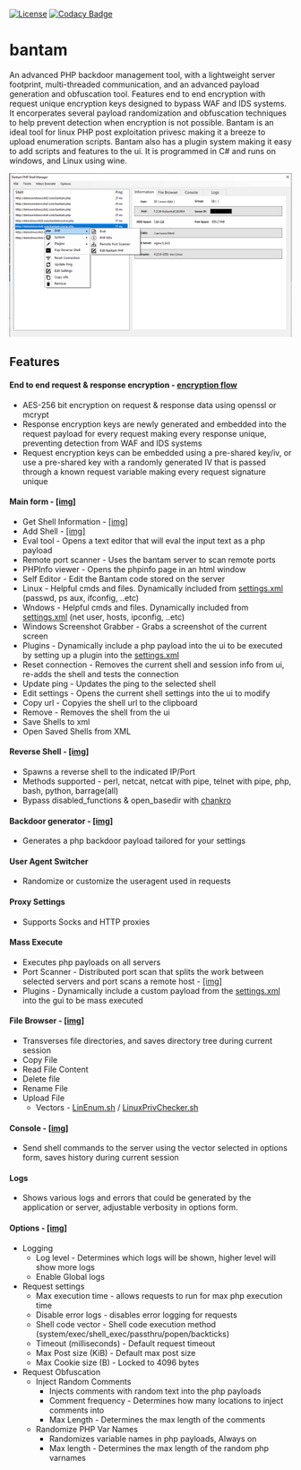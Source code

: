 [![License](http://img.shields.io/badge/license-MIT-green.svg)](LICENSE)
[![Codacy Badge](https://api.codacy.com/project/badge/Grade/cc36189ec3a047a1b8b1ccbff7438726)](https://www.codacy.com?utm_source=github.com&amp;utm_medium=referral&amp;utm_content=gellin/bantam&amp;utm_campaign=Badge_Grade)

# bantam
An advanced PHP backdoor management tool, with a lightweight server footprint, multi-threaded communication, and an advanced payload generation and obfuscation tool. Features end to end encryption with request unique encryption keys designed to bypass WAF and IDS systems. It encorperates several 
payload randomization and obfuscation techniques to help prevent detection when encryption is not possible. Bantam is an ideal tool for linux PHP post exploitation privesc making it a breeze to upload enumeration scripts. Bantam also has a plugin system making it easy to add scripts and features to the ui. 
It is programmed in C# and runs on windows, and Linux using wine.

![](documentation/forms/main_small.png)

## Features
#### End to end request & response encryption - [encryption flow](documentation/encryption.png)
- AES-256 bit encryption on request & response data using openssl or mcrypt
- Response encryption keys are newly generated and embedded into the request payload for every request making every response unique, preventing detection from WAF and IDS systems
- Request encryption keys can be embedded using a pre-shared key/iv, or use a pre-shared key with a randomly generated IV that is passed through a known request variable making every request signature unique
#### Main form - [[img]](documentation/forms/main.png)

- Get Shell Information - [[img]](documentation/forms/main.png)
- Add Shell - [[img]](documentation/forms/add_shell.png)
- Eval tool - Opens a text editor that will eval the input text as a php payload
- Remote port scanner - Uses the bantam server to scan remote ports
- PHPInfo viewer - Opens the phpinfo page in an html window
- Self Editor - Edit the Bantam code stored on the server
- Linux - Helpful cmds and files. Dynamically included from [settings.xml](bantam/settings/settings.xml) (passwd, ps aux, ifconfig, ..etc) 
- Wndows - Helpful cmds and files. Dynamically included from [settings.xml](bantam/settings/settings.xml) (net user, hosts, ipconfig, ..etc)
- Windows Screenshot Grabber - Grabs a screenshot of the current screen
- Plugins - Dynamically include a php payload into the ui to be executed by setting up a plugin into the [settings.xml](bantam/settings/settings.xml)
- Reset connection - Removes the current shell and session info from ui, re-adds the shell and tests the connection
- Update ping - Updates the ping to the selected shell
- Edit settings - Opens the current shell settings into the ui to modify
- Copy url - Copyies the shell url to the clipboard
- Remove - Removes the shell from the ui
- Save Shells to xml
- Open Saved Shells from XML
#### Reverse Shell - [[img]](documentation/forms/reverse_shell.png)
- Spawns a reverse shell to the indicated IP/Port
- Methods supported - perl, netcat, netcat with pipe, telnet with pipe, php, bash, python, barrage(all)
- Bypass disabled_functions & open_basedir with [chankro](https://github.com/TarlogicSecurity/Chankro/)
#### Backdoor generator - [[img]](documentation/forms/backdoor_gen.png)
- Generates a php backdoor payload tailored for your settings
#### User Agent Switcher 
- Randomize or customize the useragent used in requests
#### Proxy Settings 
- Supports Socks and HTTP proxies
#### Mass Execute 
- Executes php payloads on all servers
- Port Scanner - Distributed port scan that splits the work between selected servers and port scans a remote host - [[img]](documentation/forms/port_scanner.png)
- Plugins - Dynamically include a custom payload from the [settings.xml](bantam/settings/settings.xml) into the gui to be mass executed
#### File Browser - [[img]](documentation/forms/filebrowser.png)
- Transverses file directories, and saves directory tree during current session
- Copy File
- Read File Content
- Delete file
- Rename File
- Upload File
  - Vectors - [LinEnum.sh](https://github.com/rebootuser/LinEnum/blob/master/LinEnum.sh) / [LinuxPrivChecker.sh](https://github.com/sleventyeleven/linuxprivchecker/blob/master/linuxprivchecker.py)
#### Console - [[img]](documentation/forms/console.png)
- Send shell commands to the server using the vector selected in options form, saves history during current session
#### Logs 
- Shows various logs and errors that could be generated by the application or server, adjustable verbosity in options form.
#### Options - [[img]](documentation/forms/options.png)
- Logging 
  - Log level - Determines which logs will be shown, higher level will show more logs
  - Enable Global logs
- Request settings
  - Max execution time - allows requests to run for max php execution time
  - Disable error logs - disables error logging for requests
  - Shell code vector - Shell code execution method (system/exec/shell_exec/passthru/popen/backticks)
  - Timeout (milliseconds) - Default request timeout
  - Max Post size (KiB) - Default max post size
  - Max Cookie size (B) - Locked to 4096 bytes
- Request Obfuscation
  - Inject Random Comments
    - Injects comments with random text into the php payloads
    - Comment frequency - Determines how many locations to inject comments into
    - Max Length - Determines the max length of the comments
  - Randomize PHP Var Names
    - Randomizes variable names in php payloads, Always on
    - Max length - Determines the max length of the random php varnames